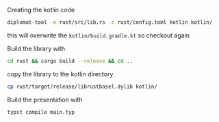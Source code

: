 Creating the kotlin code
```sh
diplomat-tool -e rust/src/lib.rs -c rust/config.toml kotlin kotlin/
```
this will overwrite the `kotlin/build.gradle.kt` so checkout again

Build the library with
```sh
cd rust && cargo build --release && cd ..
```
copy the library to the kotlin directory.
```sh
cp rust/target/release/librustbasel.dylib kotlin/
```
Build the presentation with 
```sh
typst compile main.typ
```


